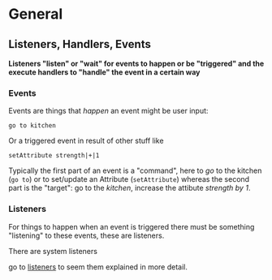 # General 

## Listeners, Handlers, Events

**Listeners "listen" or "wait" for events to happen or be "triggered" and the
execute handlers to "handle" the event in a certain way**

### Events 
Events are things that *happen* an event might be user input: 
```
go to kitchen
```
Or a triggered event in result of other stuff like 
```
setAttribute strength|+|1
```

Typically the first part of an event is a "command", here to *go* to the kitchen
(`go to`) or to set/update an Attribute (`setAttribute`) whereas the second part
is the "target": go to the *kitchen*, increase the attibute *strength by 1*.

### Listeners 
For things to happen when an event is triggered there must be something
"listening" to these events, these are listeners.

There are system listeners 

go to [listeners](/listeners.md) to seem them explained in more detail.
